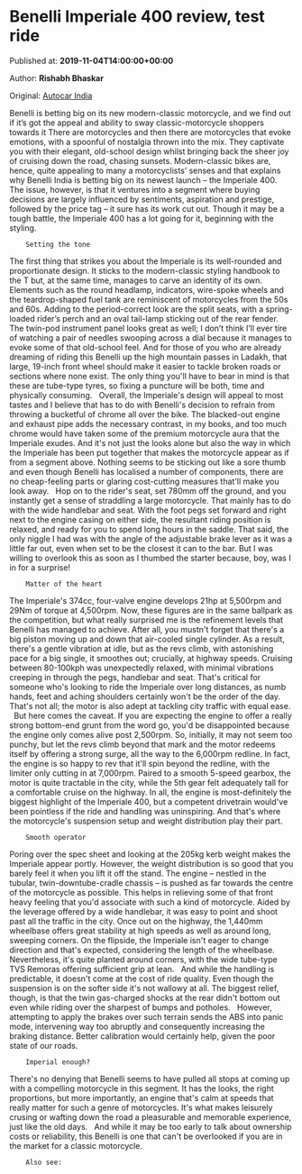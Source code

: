 
# Benelli Imperiale 400 review, test ride

Published at: **2019-11-04T14:00:00+00:00**

Author: **Rishabh Bhaskar**

Original: [Autocar India](https://www.autocarindia.com/bike-reviews/benelli-imperiale-400-review-test-ride-414719)

Benelli is betting big on its new modern-classic motorcycle, and we find out if it’s got the appeal and ability to sway classic-motorcycle shoppers towards it
There are motorcycles and then there are motorcycles that evoke emotions, with a spoonful of nostalgia thrown into the mix. They captivate you with their elegant, old-school design whilst bringing back the sheer joy of cruising down the road, chasing sunsets. Modern-classic bikes are, hence, quite appealing to many a motorcyclists’ senses and that explains why Benelli India is betting big on its newest launch – the Imperiale 400. The issue, however, is that it ventures into a segment where buying decisions are largely influenced by sentiments, aspiration and prestige, followed by the price tag – it sure has its work cut out. Though it may be a tough battle, the Imperiale 400 has a lot going for it, beginning with the styling.

        Setting the tone
      
The first thing that strikes you about the Imperiale is its well-rounded and proportionate design. It sticks to the modern-classic styling handbook to the T but, at the same time, manages to carve an identity of its own. Elements such as the round headlamp, indicators, wire-spoke wheels and the teardrop-shaped fuel tank are reminiscent of motorcycles from the 50s and 60s. Adding to the period-correct look are the split seats, with a spring-loaded rider’s perch and an oval tail-lamp sticking out of the rear fender.
The twin-pod instrument panel looks great as well; I don’t think I’ll ever tire of watching a pair of needles swooping across a dial because it manages to evoke some of that old-school feel.
And for those of you who are already dreaming of riding this Benelli up the high mountain passes in Ladakh, that large, 19-inch front wheel should make it easier to tackle broken roads or sections where none exist. The only thing you'll have to bear in mind is that these are tube-type tyres, so fixing a puncture will be both, time and physically consuming.
 
Overall, the Imperiale's design will appeal to most tastes and I believe that has to do with Benelli's decision to refrain from throwing a bucketful of chrome all over the bike. The blacked-out engine and exhaust pipe adds the necessary contrast, in my books, and too much chrome would have taken some of the premium motorcycle aura that the Imperiale exudes.
And it's not just the looks alone but also the way in which the Imperiale has been put together that makes the motorcycle appear as if from a segment above. Nothing seems to be sticking out like a sore thumb and even though Benelli has localised a number of components, there are no cheap-feeling parts or glaring cost-cutting measures that'll make you look away.
 
Hop on to the rider's seat, set 780mm off the ground, and you instantly get a sense of straddling a large motorcycle. That mainly has to do with the wide handlebar and seat. With the foot pegs set forward and right next to the engine casing on either side, the resultant riding position is relaxed, and ready for you to spend long hours in the saddle. That said, the only niggle I had was with the angle of the adjustable brake lever as it was a little far out, even when set to be the closest it can to the bar. But I was willing to overlook this as soon as I thumbed the starter because, boy, was I in for a surprise!

        Matter of the heart
      
The Imperiale's 374cc, four-valve engine develops 21hp at 5,500rpm and 29Nm of torque at 4,500rpm. Now, these figures are in the same ballpark as the competition, but what really surprised me is the refinement levels that Benelli has managed to achieve. After all, you mustn't forget that there's a big piston moving up and down that air-cooled single cylinder. As a result, there's a gentle vibration at idle, but as the revs climb, with astonishing pace for a big single, it smoothes out; crucially, at highway speeds. Cruising between 80-100kph was unexpectedly relaxed, with minimal vibrations creeping in through the pegs, handlebar and seat. That's critical for someone who's looking to ride the Imperiale over long distances, as numb hands, feet and aching shoulders certainly won't be the order of the day. That's not all; the motor is also adept at tackling city traffic with equal ease.
 
But here comes the caveat. If you are expecting the engine to offer a really strong bottom-end grunt from the word go, you'd be disappointed because the engine only comes alive post 2,500rpm. So, initially, it may not seem too punchy, but let the revs climb beyond that mark and the motor redeems itself by offering a strong surge, all the way to the 6,000rpm redline. In fact, the engine is so happy to rev that it'll spin beyond the redline, with the limiter only cutting in at 7,000rpm.
Paired to a smooth 5-speed gearbox, the motor is quite tractable in the city, while the 5th gear felt adequately tall for a comfortable cruise on the highway. In all, the engine is most-definitely the biggest highlight of the Imperiale 400, but a competent drivetrain would've been pointless if the ride and handling was uninspiring. And that's where the motorcycle's suspension setup and weight distribution play their part.

        Smooth operator
      
Poring over the spec sheet and looking at the 205kg kerb weight makes the Imperiale appear portly. However, the weight distribution is so good that you barely feel it when you lift it off the stand. The engine – nestled in the tubular, twin-downtube-cradle chassis – is pushed as far towards the centre of the motorcycle as possible. This helps in relieving some of that front heavy feeling that you'd associate with such a kind of motorcycle. Aided by the leverage offered by a wide handlebar, it was easy to point and shoot past all the traffic in the city. Once out on the highway, the 1,440mm wheelbase offers great stability at high speeds as well as around long, sweeping corners. On the flipside, the Imperiale isn't eager to change direction and that's expected, considering the length of the wheelbase. Nevertheless, it's quite planted around corners, with the wide tube-type TVS Remoras offering sufficient grip at lean.
 
And while the handling is predictable, it doesn't come at the cost of ride quality. Even though the suspension is on the softer side it's not wallowy at all. The biggest relief, though, is that the twin gas-charged shocks at the rear didn't bottom out even while riding over the sharpest of bumps and potholes.  
However, attempting to apply the brakes over such terrain sends the ABS into panic mode, intervening way too abruptly and consequently increasing the braking distance. Better calibration would certainly help, given the poor state of our roads.

        Imperial enough?
      
There's no denying that Benelli seems to have pulled all stops at coming up with a compelling motorcycle in this segment. It has the looks, the right proportions, but more importantly, an engine that's calm at speeds that really matter for such a genre of motorcycles. It's what makes leisurely crusing or wafting down the road a pleasurable and memorable experience, just like the old days.
 
And while it may be too early to talk about ownership costs or reliability, this Benelli is one that can't be overlooked if you are in the market for a classic motorcycle.

        Also see:
      
